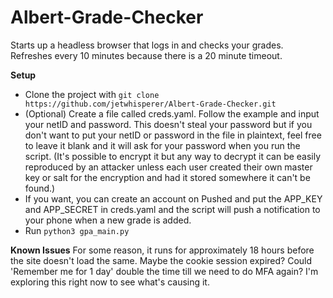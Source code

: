 # Albert-Grade-Checker

Starts up a headless browser that logs in and checks your grades. Refreshes every 10 minutes because there is a 20 minute timeout. 

**Setup**
- Clone the project with `git clone https://github.com/jetwhisperer/Albert-Grade-Checker.git` 
- (Optional) Create a file called creds.yaml. Follow the example and input your netID and password. This doesn't steal your password but if you don't want to put your netID or password in the file in plaintext, feel free to leave it blank and it will ask for your password when you run the script. (It's possible to encrypt it but any way to decrypt it can be easily reproduced by an attacker unless each user created their own master key or salt for the encryption and had it stored somewhere it can't be found.) 
- If you want, you can create an account on Pushed and put the APP_KEY and APP_SECRET in creds.yaml and the script will push a notification to your phone when a new grade is added.
- Run `python3 gpa_main.py`

**Known Issues**
For some reason, it runs for approximately 18 hours before the site doesn't load the same. Maybe the cookie session expired? Could 'Remember me for 1 day' double the time till we need to do MFA again? I'm exploring this right now to see what's causing it.
